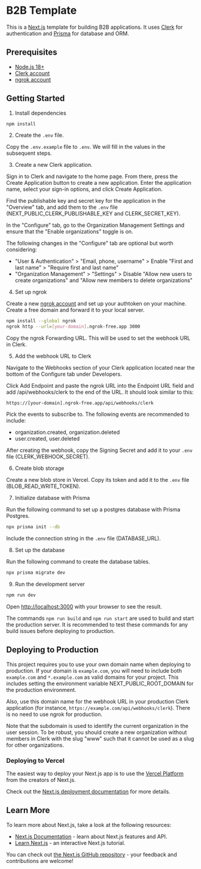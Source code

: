 # B2B Template

This is a [Next.js](https://nextjs.org) template for building B2B applications. It uses [Clerk](https://clerk.com/) for authentication and [Prisma](https://www.prisma.io/) for database and ORM.

## Prerequisites

- [Node.js 18+](https://nodejs.org/)
- [Clerk account](https://clerk.com/)
- [ngrok account](https://ngrok.com/)

## Getting Started

1. Install dependencies

```bash
npm install
```

2. Create the `.env` file.

Copy the `.env.example` file to `.env`. We will fill in the values in the subsequent steps.

3. Create a new Clerk application.

Sign in to Clerk and navigate to the home page. From there, press the Create Application button to create a new application. Enter the application name, select your sign-in options, and click Create Application.

Find the publishable key and secret key for the application in the "Overview" tab, and add them to the `.env` file (NEXT_PUBLIC_CLERK_PUBLISHABLE_KEY and CLERK_SECRET_KEY).

In the "Configure" tab, go to the Organization Management Settings and ensure that the "Enable organizations" toggle is on.

The following changes in the "Configure" tab are optional but worth considering:
- "User & Authentication" > "Email, phone, username" > Enable "First and last name" > "Require first and last name"
- "Organization Management" > "Settings" > Disable "Allow new users to create organizations" and "Allow new members to delete organizations"

4. Set up ngrok

Create a new [ngrok account](https://ngrok.com/) and set up your authtoken on your machine. Create a free domain and forward it to your local server.

```bash
npm install --global ngrok
ngrok http --url=[your-domain].ngrok-free.app 3000
```

Copy the ngrok Forwarding URL. This will be used to set the webhook URL in Clerk.

5. Add the webhook URL to Clerk

Navigate to the Webhooks section of your Clerk application located near the bottom of the Configure tab under Developers.

Click Add Endpoint and paste the ngrok URL into the Endpoint URL field and add /api/webhooks/clerk to the end of the URL. It should look similar to this:

```
https://[your-domain].ngrok-free.app/api/webhooks/clerk
```

Pick the events to subscribe to. The following events are recommended to include:
- organization.created, organization.deleted
- user.created, user.deleted

After creating the webhook, copy the Signing Secret and add it to your `.env` file (CLERK_WEBHOOK_SECRET).

6. Create blob storage

Create a new blob store in Vercel. Copy its token and add it to the `.env` file (BLOB_READ_WRITE_TOKEN).

7. Initialize database with Prisma

Run the following command to set up a postgres database with Prisma Postgres.

```bash
npx prisma init --db
```

Include the connection string in the `.env` file (DATABASE_URL).

8. Set up the database

Run the following command to create the database tables.

```bash
npx prisma migrate dev
```

9. Run the development server

```bash
npm run dev
```

Open [http://localhost:3000](http://localhost:3000) with your browser to see the result.

The commands `npm run build` and `npm run start` are used to build and start the production server. It is recommended to test these commands for any build issues before deploying to production.

## Deploying to Production

This project requires you to use your own domain name when deploying to production. If your domain is `example.com`, you will need to include both `example.com` and `*.example.com` as valid domains for your project. This includes setting the environment variable NEXT_PUBLIC_ROOT_DOMAIN for the production environment.

Also, use this domain name for the webhook URL in your production Clerk application (for instance, `https://example.com/api/webhooks/clerk`). There is no need to use ngrok for production.

Note that the subdomain is used to identify the current organization in the user session. To be robust, you should create a new organization without members in Clerk with the slug "www" such that it cannot be used as a slug for other organizations.

### Deploying to Vercel

The easiest way to deploy your Next.js app is to use the [Vercel Platform](https://vercel.com/new?utm_medium=default-template&filter=next.js&utm_source=create-next-app&utm_campaign=create-next-app-readme) from the creators of Next.js.

Check out the [Next.js deployment documentation](https://nextjs.org/docs/app/building-your-application/deploying) for more details.

## Learn More

To learn more about Next.js, take a look at the following resources:

- [Next.js Documentation](https://nextjs.org/docs) - learn about Next.js features and API.
- [Learn Next.js](https://nextjs.org/learn) - an interactive Next.js tutorial.

You can check out [the Next.js GitHub repository](https://github.com/vercel/next.js) - your feedback and contributions are welcome!
